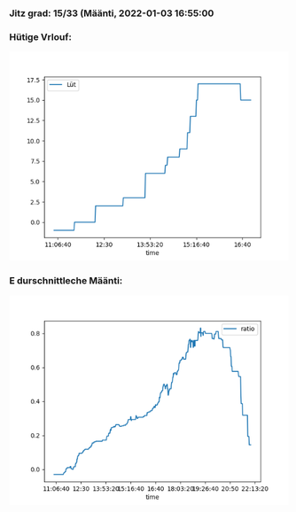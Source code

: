 ### Jitz grad: 15/33 (Määnti, 2022-01-03 16:55:00

### Hütige Vrlouf:
![Graph](Today.png)

### E durschnittleche Määnti:
![Graph](Määnti.png)